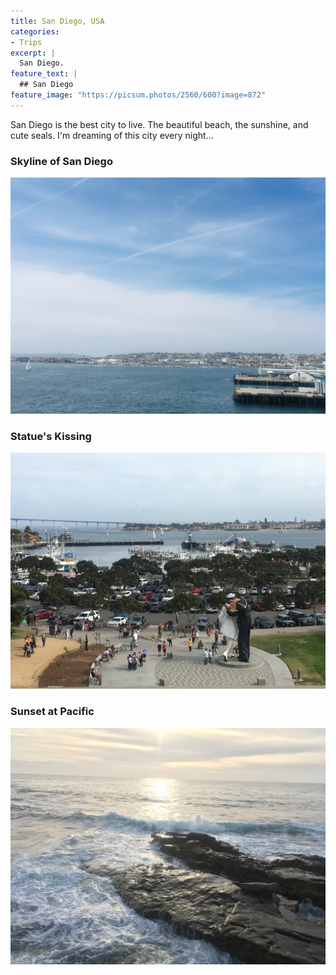 ```yaml
---
title: San Diego, USA
categories:
- Trips
excerpt: |
  San Diego. 
feature_text: |
  ## San Diego
feature_image: "https://picsum.photos/2560/600?image=872"
---
```


San Diego is the best city to live. The beautiful beach, the sunshine, and cute seals. I'm dreaming of this city every night...

<!-- more -->



### Skyline of San Diego

![image](/assets/blog/San_Diego_Skyline.jpeg)


### Statue's Kissing
![image](/assets/blog/San_Diego_Kissing.jpeg)


### Sunset at Pacific
![image](/assets/blog/San_Diego_Sunset.jpeg)




